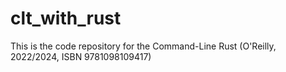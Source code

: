 # clt_with_rust
This is the code repository for the Command-Line Rust (O'Reilly, 2022/2024, ISBN 9781098109417)
